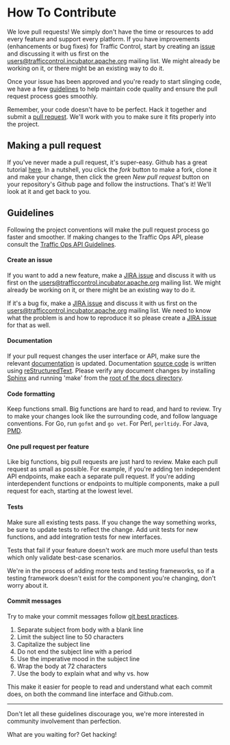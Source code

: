 How To Contribute
=================

We love pull requests! We simply don't have the time or resources to add every feature and support every platform. If you have improvements (enhancements or bug fixes) for Traffic Control, start by creating an [issue](https://issues.apache.org/jira/browse/TC) and discussing it with us first on the [users@trafficcontrol.incubator.apache.org](mailto:users@trafficcontrol.incubator.apache.org) mailing list. We might already be working on it, or there might be an existing way to do it.

Once your issue has been approved and you're ready to start slinging code, we have a few [guidelines](https://github.com/apache/incubator-trafficcontrol/blob/master/CONTRIBUTING.md#guidelines) to help maintain code quality and ensure the pull request process goes smoothly.

Remember, your code doesn't have to be perfect. Hack it together and submit a [pull request](https://help.github.com/articles/using-pull-requests/). We'll work with you to make sure it fits properly into the project.

Making a pull request
---------------------
If you've never made a pull request, it's super-easy. Github has a great tutorial [here](https://help.github.com/articles/using-pull-requests/). In a nutshell, you click the _fork_ button to make a fork, clone it and make your change, then click the green _New pull request_ button on your repository's Github page and follow the instructions. That's it! We'll look at it and get back to you.

Guidelines
----------
Following the project conventions will make the pull request process go faster and smoother. If making changes to the Traffic Ops API, please consult the [Traffic Ops API Guidelines](https://github.com/Comcast/traffic_control/wiki/Traffic-Ops-API-Guidelines-v1.x).

#### Create an issue

If you want to add a new feature, make a [JIRA issue](https://issues.apache.org/jira/browse/TC) and discuss it with us first on the [users@trafficcontrol.incubator.apache.org](mailto:users@trafficcontrol.incubator.apache.org) mailing list. We might already be working on it, or there might be an existing way to do it.

If it's a bug fix, make a [JIRA issue](https://issues.apache.org/jira/browse/TC) and discuss it with us first on the [users@trafficcontrol.incubator.apache.org](mailto:users@trafficcontrol.incubator.apache.org) mailing list. We need to know what the problem is and how to reproduce it so please create a [JIRA issue](https://issues.apache.org/jira/browse/TC) for that as well.

#### Documentation

If your pull request changes the user interface or API, make sure the relevant [documentation](http://trafficcontrol.apache.org/docs/latest/index.html) is updated. Documentation [source code](https://github.com/apache/incubator-trafficcontrol/tree/master/docs/source) is written using [reStructuredText](https://en.wikipedia.org/wiki/ReStructuredText). Please verify any document changes by installing [Sphinx](http://www.sphinx-doc.org/en/stable/) and running 'make' from the [root of the docs directory](https://github.com/apache/incubator-trafficcontrol/tree/master/docs).

#### Code formatting

Keep functions small. Big functions are hard to read, and hard to review. Try to make your changes look like the surrounding code, and follow language conventions. For Go, run `gofmt` and `go vet`. For Perl, `perltidy`. For Java, [PMD](https://pmd.github.io).

#### One pull request per feature

Like big functions, big pull requests are just hard to review. Make each pull request as small as possible. For example, if you're adding ten independent API endpoints, make each a separate pull request. If you're adding interdependent functions or endpoints to multiple components, make a pull request for each, starting at the lowest level. 

#### Tests

Make sure all existing tests pass. If you change the way something works, be sure to update tests to reflect the change. Add unit tests for new functions, and add integration tests for new interfaces.

Tests that fail if your feature doesn't work are much more useful than tests which only validate best-case scenarios.

We're in the process of adding more tests and testing frameworks, so if a testing framework doesn't exist for the component you're changing, don't worry about it.

#### Commit messages

Try to make your commit messages follow [git best practices](http://chris.beams.io/posts/git-commit/).

1. Separate subject from body with a blank line
2. Limit the subject line to 50 characters
3. Capitalize the subject line
4. Do not end the subject line with a period
5. Use the imperative mood in the subject line
6. Wrap the body at 72 characters
7. Use the body to explain what and why vs. how

This make it easier for people to read and understand what each commit does, on both the command line interface and Github.com.

---

Don't let all these guidelines discourage you, we're more interested in community involvement than perfection.

What are you waiting for? Get hacking!
